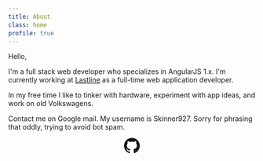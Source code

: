 ```yaml
---
title: About
class: home
profile: true 
---
```


Hello,

I'm a full stack web developer who specializes in AngularJS 1.x. I'm currently working at [Lastline](https://lastline.com) as a full-time web application developer. 

In my free time I like to tinker with hardware, experiment with app ideas, and work on old Volkswagens. 

Contact me on Google mail. My username is Skinner927. Sorry for phrasing that oddly, trying to avoid bot spam.

<a href="https://github.com/skinner927" style="display: block; width: 32px; margin: 0 auto;"><img src="/user/pages/02.about/GitHub-Mark-32px.png" alt="github skinner927" style="width:auto;"/></a>


